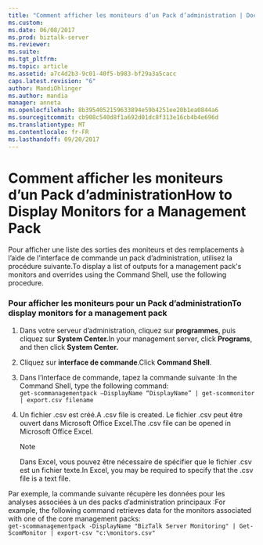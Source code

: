 ```yaml
---
title: "Comment afficher les moniteurs d’un Pack d’administration | Documents Microsoft"
ms.custom: 
ms.date: 06/08/2017
ms.prod: biztalk-server
ms.reviewer: 
ms.suite: 
ms.tgt_pltfrm: 
ms.topic: article
ms.assetid: a7c4d2b3-9c01-40f5-b983-bf29a3a5cacc
caps.latest.revision: "6"
author: MandiOhlinger
ms.author: mandia
manager: anneta
ms.openlocfilehash: 8b3954052159633894e59b4251ee20b1ea0844a6
ms.sourcegitcommit: cb908c540d8f1a692d01dc8f313e16cb4b4e696d
ms.translationtype: MT
ms.contentlocale: fr-FR
ms.lasthandoff: 09/20/2017
---
```

# <a name="how-to-display-monitors-for-a-management-pack"></a><span data-ttu-id="287e6-102">Comment afficher les moniteurs d’un Pack d’administration</span><span class="sxs-lookup"><span data-stu-id="287e6-102">How to Display Monitors for a Management Pack</span></span>
<span data-ttu-id="287e6-103">Pour afficher une liste des sorties des moniteurs et des remplacements à l’aide de l’interface de commande un pack d’administration, utilisez la procédure suivante.</span><span class="sxs-lookup"><span data-stu-id="287e6-103">To display a list of outputs for a management pack's monitors and overrides using the Command Shell, use the following procedure.</span></span>  
  
### <a name="to-display-monitors-for-a-management-pack"></a><span data-ttu-id="287e6-104">Pour afficher les moniteurs pour un Pack d’administration</span><span class="sxs-lookup"><span data-stu-id="287e6-104">To display monitors for a management pack</span></span>  
  
1.  <span data-ttu-id="287e6-105">Dans votre serveur d’administration, cliquez sur **programmes**, puis cliquez sur **System Center.**</span><span class="sxs-lookup"><span data-stu-id="287e6-105">In your management server, click **Programs**, and then click **System Center.**</span></span>  
  
2.  <span data-ttu-id="287e6-106">Cliquez sur **interface de commande**.</span><span class="sxs-lookup"><span data-stu-id="287e6-106">Click **Command Shell**.</span></span>  
  
3.  <span data-ttu-id="287e6-107">Dans l’interface de commande, tapez la commande suivante :</span><span class="sxs-lookup"><span data-stu-id="287e6-107">In the Command Shell, type the following command:</span></span>   
    `get-scommanagementpack –DisplayName “DisplayName” | get-scommonitor | export.csv filename`  
  
4.  <span data-ttu-id="287e6-108">Un fichier .csv est créé.</span><span class="sxs-lookup"><span data-stu-id="287e6-108">A .csv file is created.</span></span> <span data-ttu-id="287e6-109">Le fichier .csv peut être ouvert dans Microsoft Office Excel.</span><span class="sxs-lookup"><span data-stu-id="287e6-109">The .csv file can be opened in Microsoft Office Excel.</span></span>  
  
    > [!NOTE]  
    >  <span data-ttu-id="287e6-110">Dans Excel, vous pouvez être nécessaire de spécifier que le fichier .csv est un fichier texte.</span><span class="sxs-lookup"><span data-stu-id="287e6-110">In Excel, you may be required to specify that the .csv file is a text file.</span></span>  
  
 <span data-ttu-id="287e6-111">Par exemple, la commande suivante récupère les données pour les analyses associées à un des packs d’administration principaux :</span><span class="sxs-lookup"><span data-stu-id="287e6-111">For example, the following command retrieves data for the monitors associated with one of the core management packs:</span></span>   
`get-scommanagementpack -DisplayName "BizTalk Server Monitoring" | Get-ScomMonitor | export-csv "c:\monitors.csv"`